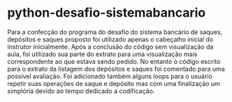 # python-desafio-sistemabancario

Para a confecção do programa do desafio do sistema bancário de saques, depósitos e saques proposto foi utilizado apenas o cabeçalho inicial do instrutor inicialmente.
Após a conclusão do código sem visualização da aula, foi utilizado sua parte do extrato para uma visualização mais correspondente ao que estava sendo pedido.
No entanto o código escrito para o extrato da listagem dos depósitos e saques foi comentado para uma possível avaliação.
Foi adicionado também alguns loops para o usuário repetir suas operações de saque e depósito mas com uma finalização um simplória devido ao tempo dedicado a codificação.
